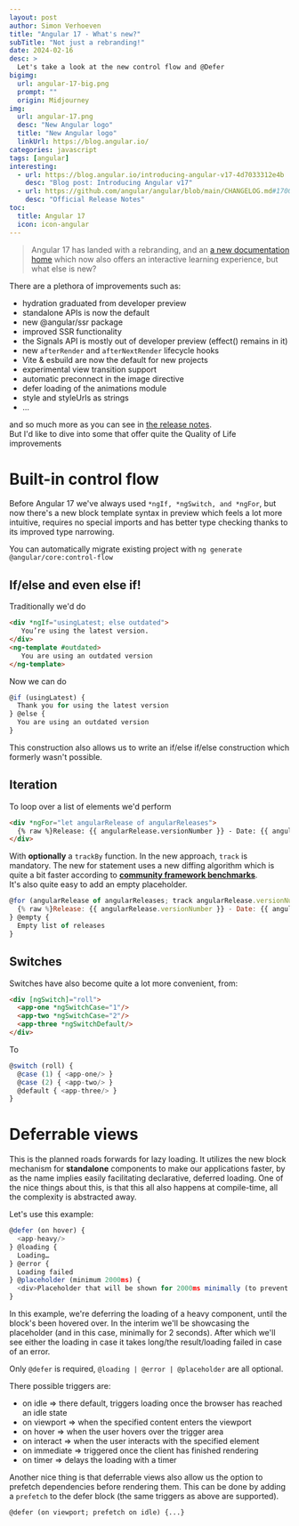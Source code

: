 ```yaml
---
layout: post
author: Simon Verhoeven
title: "Angular 17 - What's new?"
subTitle: "Not just a rebranding!"
date: 2024-02-16
desc: > 
  Let's take a look at the new control flow and @Defer
bigimg:
  url: angular-17-big.png
  prompt: ""
  origin: Midjourney
img:
  url: angular-17.png
  desc: "New Angular logo"
  title: "New Angular logo"
  linkUrl: https://blog.angular.io/
categories: javascript
tags: [angular]
interesting:
  - url: https://blog.angular.io/introducing-angular-v17-4d7033312e4b
    desc: "Blog post: Introducing Angular v17"
  - url: https://github.com/angular/angular/blob/main/CHANGELOG.md#1700-2023-11-08
    desc: "Official Release Notes"
toc:
  title: Angular 17
  icon: icon-angular
---
```


> Angular 17 has landed with a rebranding, and an [a new documentation home](https://angular.dev/) which now also offers an interactive learning experience, but what else is new?

There are a plethora of improvements such as:

-   hydration graduated from developer preview
-   standalone APIs is now the default
-   new @angular/ssr package
-   improved SSR functionality
-   the Signals API is mostly out of developer preview (effect() remains in it)
-   new `afterRender` and `afterNextRender` lifecycle hooks
-   Vite & esbuild are now the default for new projects
-   experimental view transition support
-   automatic preconnect in the image directive
-   defer loading of the animations module
-   style and styleUrls as strings
-   ...

<!--more-->

and so much more as you can see in [the release notes](https://github.com/angular/angular/blob/main/CHANGELOG.md#1700-2023-11-08).  
But I'd like to dive into some that offer quite the Quality of Life improvements

# Built-in control flow

Before Angular 17 we've always used `*ngIf, *ngSwitch, and *ngFor`, but now there's a new block template syntax in preview which feels a lot more intuitive, requires no special imports and has better type checking thanks to its improved type narrowing.

You can automatically migrate existing project with `ng generate @angular/core:control-flow`

## If/else and even else if!

Traditionally we'd do

```html
<div *ngIf="usingLatest; else outdated">
   You’re using the latest version. 
</div> 
<ng-template #outdated>
   You are using an outdated version 
</ng-template>
```

Now we can do

```js
@if (usingLatest) {
  Thank you for using the latest version
} @else {
  You are using an outdated version
}
```

This construction also allows us to write an if/else if/else construction which formerly wasn't possible.

## Iteration

To loop over a list of elements we'd perform

```html
<div *ngFor="let angularRelease of angularReleases">
  {% raw %}Release: {{ angularRelease.versionNumber }} - Date: {{ angularRelease.date }} <br>{% endraw %}
</div>
```

With **optionally** a `trackBy` function. In the new approach, `track` is mandatory. The new for statement uses a new diffing algorithm which is quite a bit faster according to [**community framework benchmarks**](https://krausest.github.io/js-framework-benchmark/current.html).  
It's also quite easy to add an empty placeholder.

```js
@for (angularRelease of angularReleases; track angularRelease.versionNumber) {
  {% raw %}Release: {{ angularRelease.versionNumber }} - Date: {{ angularRelease.date }} <br>{% endraw %}
} @empty {
  Empty list of releases
}
```

## Switches

Switches have also become quite a lot more convenient, from:

```html
<div [ngSwitch]="roll">
  <app-one *ngSwitchCase="1"/>
  <app-two *ngSwitchCase="2"/>
  <app-three *ngSwitchDefault/>
</div>
```

To

```js
@switch (roll) {
  @case (1) { <app-one/> }
  @case (2) { <app-two/> }
  @default { <app-three/> }
}
```

# Deferrable views

This is the planned roads forwards for lazy loading. It utilizes the new block mechanism for **standalone** components to make our applications faster, by as the name implies easily facilitating declarative, deferred loading. One of the nice things about this, is that this all also happens at compile-time, all the complexity is abstracted away.

Let's use this example:

```js
@defer (on hover) {
  <app-heavy/>
} @loading {
  Loading…
} @error {
  Loading failed
} @placeholder (minimum 2000ms) {
  <div>Placeholder that will be shown for 2000ms minimally (to prevent flickering in case the deferred component loads quickly)</div>
}
```

In this example, we're deferring the loading of a heavy component, until the block's been hovered over. In the interim we'll be showcasing the placeholder (and in this case, minimally for 2 seconds). After which we'll see either the loading in case it takes long/the result/loading failed in case of an error.

Only `@defer` is required, `@loading | @error | @placeholder` are all optional.

There possible triggers are:

-   on idle => there default, triggers loading once the browser has reached an idle state
-   on viewport => when the specified content enters the viewport
-   on hover => when the user hovers over the trigger area
-   on interact => when the user interacts with the specified element
-   on immediate => triggered once the client has finished rendering
-   on timer => delays the loading with a timer

Another nice thing is that deferrable views also allow us the option to prefetch dependencies before rendering them. This can be done by adding a `prefetch` to the defer block (the same triggers as above are supported).

`@defer (on viewport; prefetch on idle) {...}`
